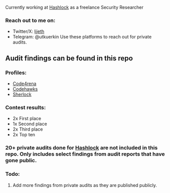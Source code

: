 Currently working at [Hashlock](https://www.hashlock.com.au) as a freelance Security Researcher

### Reach out to me on:
- Twitter/X: [ljjeth](https://x.com/ljjeth)
- Telegram: @utkuerkin
Use these platforms to reach out for private audits.

## Audit findings can be found in this repo
### Profiles:
- [Code4rena](https://code4rena.com/@ljj)
- [Codehawks](https://codehawks.cyfrin.io/profile/clk3ttrj4001mib08qqu3vgk4)
- [Sherlock](https://audits.sherlock.xyz/watson/ljj)

### Contest results:
- 2x First place
- 1x Second place
- 2x Third place
- 2x Top ten

### 20+ private audits done for [Hashlock](https://www.hashlock.com.au) are not included in this repo. Only includes select findings from audit reports that have gone public.

### Todo:
1) Add more findings from private audits as they are published publicly.

